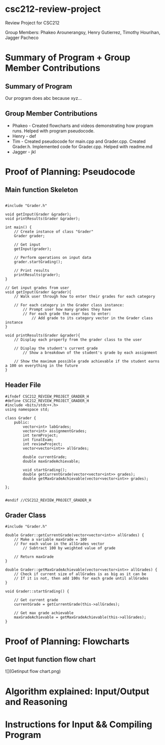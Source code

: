# csc212-review-project
Review Project for CSC212

Group Members: Phakeo Arounerangsy, Henry Gutierrez, Timothy Hourihan, Jagger Pacheco

# Summary of Program + Group Member Contributions
## Summary of Program
Our program does abc because xyz...

## Group Member Contributions
- Phakeo - Created flowcharts and videos demonstrating how program runs. Helped with program pseudocode. 
- Henry - def
- Tim - Created pseudocode for main.cpp and Grader.cpp. Created Grader.h. Implemented code for Grader.cpp. Helped with readme.md
- Jagger - jkl

# Proof of Planning: Pseudocode
## Main function Skeleton
```

#include "Grader.h"

void getInput(Grader &grader);
void printResults(Grader &grader);

int main() {
    // Create instance of class "Grader"
    Grader grader;

    // Get input
    getInput(grader);

    // Perform operations on input data
    grader.startGrading();

    // Print results
    printResults(grader);
}

// Get input grades from user
void getInput(Grader &grader){
    // Walk user through how to enter their grades for each category

    // For each category in the Grader class instance:
        // Prompt user how many grades they have
        // For each grade the user has to enter:
            // Add grade to its category vector in the Grader class instance
}

void printResults(Grader &grader){
    // Display each property from the grader class to the user

    // Display the student's current grade
        // Show a breakdown of the student's grade by each assignment

    // Show the maximum possible grade achievable if the student earns a 100 on everything in the future
}
```

## Header File

```
#ifndef CSC212_REVIEW_PROJECT_GRADER_H
#define CSC212_REVIEW_PROJECT_GRADER_H
#include <bits/stdc++.h>
using namespace std;

class Grader {
    public:
        vector<int> labGrades;
        vector<int> assignmentGrades;
        int termProject;
        int finalExam;
        int reviewProject;
        vector<vector<int>> allGrades;

        double currentGrade;
        double maxGradeAchievable;

        void startGrading();
        double getCurrentGrade(vector<vector<int>> grades);
        double getMaxGradeAchievable(vector<vector<int>> grades);

};


#endif //CSC212_REVIEW_PROJECT_GRADER_H
```
## Grader Class
```
#include "Grader.h"

double Grader::getCurrentGrade(vector<vector<int>> allGrades) {
    // Make a variable maxGrade = 100
    // For each value in the allGrades vector
        // Subtract 100 by weighted value of grade
        
    // Return maxGrade
}

double Grader::getMaxGradeAchievable(vector<vector<int>> allGrades) {
    // Check if current size of allGrades is as big as it can be
    // If it is not, then add 100s for each grade until allGrades
}

void Grader::startGrading() {
    
    // Get current grade
    currentGrade = getCurrentGrade(this->allGrades);
    
    // Get max grade achievable
    maxGradeAchievable = getMaxGradeAchievable(this->allGrades);
}
```

# Proof of Planning: Flowcharts
## Get Input function flow chart
![](Getinput flow chart.png)
# Algorithm explained: Input/Output and Reasoning

# Instructions for Input && Compiling Program



